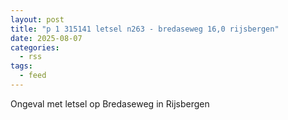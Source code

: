 ```yaml
---
layout: post
title: "p 1 315141 letsel n263 - bredaseweg 16,0 rijsbergen"
date: 2025-08-07
categories: 
  - rss
tags: 
  - feed
---
```


Ongeval met letsel op Bredaseweg in Rijsbergen
